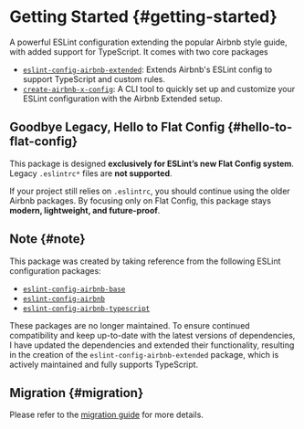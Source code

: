 # Getting Started {#getting-started}

A powerful ESLint configuration extending the popular Airbnb style guide, with added support for TypeScript. It comes with two core packages

- [`eslint-config-airbnb-extended`](../config/installation): Extends Airbnb's ESLint config to support TypeScript and custom rules.
- [`create-airbnb-x-config`](../cli/guide): A CLI tool to quickly set up and customize your ESLint configuration with the Airbnb Extended setup.


## Goodbye Legacy, Hello to Flat Config {#hello-to-flat-config}

This package is designed **exclusively for ESLint’s new Flat Config system**. Legacy `.eslintrc*` files are **not supported**.  

If your project still relies on `.eslintrc`, you should continue using the older Airbnb packages. By focusing only on Flat Config, this package stays **modern, lightweight, and future-proof**.

## Note {#note}

This package was created by taking reference from the following ESLint configuration packages:

- [`eslint-config-airbnb-base`](https://www.npmjs.com/package/eslint-config-airbnb-base)
- [`eslint-config-airbnb`](https://www.npmjs.com/package/eslint-config-airbnb)
- [`eslint-config-airbnb-typescript`](https://www.npmjs.com/package/eslint-config-airbnb-typescript)

These packages are no longer maintained. To ensure continued compatibility and keep up-to-date with the latest versions of dependencies, I have updated the dependencies and extended their functionality, resulting in the creation of the `eslint-config-airbnb-extended` package, which is actively maintained and fully supports TypeScript.

## Migration {#migration}

Please refer to the [migration guide](./migration) for more details.